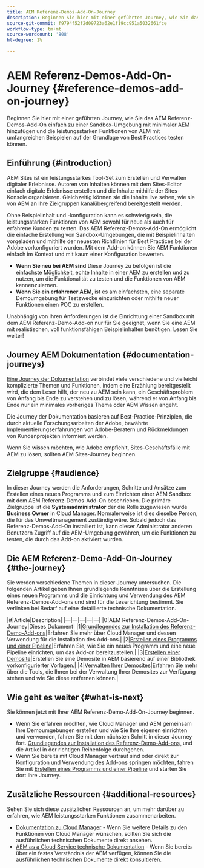 ```yaml
---
title: AEM Referenz-Demos-Add-On-Journey
description: Beginnen Sie hier mit einer geführten Journey, wie Sie das AEM Referenz-Demos-Add-On einfach zu einer Sandbox-Umgebung mit minimaler AEM hinzufügen und die leistungsstarken Funktionen von AEM mit umfangreichen Beispielen auf der Grundlage von Best Practices testen können.
source-git-commit: f9794f52f2d09723a62e1f19cc951a5032661fce
workflow-type: tm+mt
source-wordcount: '808'
ht-degree: 1%

---
```



# AEM Referenz-Demos-Add-On-Journey {#reference-demos-add-on-journey}

Beginnen Sie hier mit einer geführten Journey, wie Sie das AEM Referenz-Demos-Add-On einfach zu einer Sandbox-Umgebung mit minimaler AEM hinzufügen und die leistungsstarken Funktionen von AEM mit umfangreichen Beispielen auf der Grundlage von Best Practices testen können.

## Einführung {#introduction}

AEM Sites ist ein leistungsstarkes Tool-Set zum Erstellen und Verwalten digitaler Erlebnisse. Autoren von Inhalten können mit dem Sites-Editor einfach digitale Erlebnisse erstellen und die Inhalte mithilfe der Sites-Konsole organisieren. Gleichzeitig können sie die Inhalte live sehen, wie sie von AEM an Ihre Zielgruppen kanalübergreifend bereitgestellt werden.

Ohne Beispielinhalt und -konfiguration kann es schwierig sein, die leistungsstarken Funktionen von AEM sowohl für neue als auch für erfahrene Kunden zu testen. Das AEM Referenz-Demos-Add-On ermöglicht die einfache Erstellung von Sandbox-Umgebungen, die mit Beispielinhalten vorgeladen und mithilfe der neuesten Richtlinien für Best Practices bei der Adobe vorkonfiguriert wurden. Mit dem Add-on können Sie AEM Funktionen einfach im Kontext und mit kaum einer Konfiguration bewerten.

* **Wenn Sie neu bei AEM sind** Diese Journey zu befolgen ist die einfachste Möglichkeit, echte Inhalte in einer AEM zu erstellen und zu nutzen, um die Funktionalität zu testen und die Funktionen von AEM kennenzulernen.
* **Wenn Sie ein erfahrener AEM**, ist es am einfachsten, eine separate Demoumgebung für Testzwecke einzurichten oder mithilfe neuer Funktionen einen POC zu erstellen.

Unabhängig von Ihren Anforderungen ist die Einrichtung einer Sandbox mit dem AEM Referenz-Demo-Add-on nur für Sie geeignet, wenn Sie eine AEM mit realistischen, voll funktionsfähigen Beispielinhalten benötigen. Lesen Sie weiter!

## Journey AEM Dokumentation {#documentation-journeys}

[Eine Journey der Dokumentation](/help/journey-documentation/documentation-journeys.md) verbindet viele verschiedene und vielleicht komplizierte Themen und Funktionen, indem eine Erzählung bereitgestellt wird, die dem Leser hilft, der neu zu AEM sein kann, ein Geschäftsproblem von Anfang bis Ende zu verstehen und zu lösen, während er von Anfang bis Ende nur ein minimales vorheriges Thema oder AEM Wissen angeht.

Die Journey der Dokumentation basieren auf Best-Practice-Prinzipien, die durch aktuelle Forschungsarbeiten der Adobe, bewährte Implementierungserfahrungen von Adobe-Beratern und Rückmeldungen von Kundenprojekten informiert werden.

Wenn Sie wissen möchten, wie Adobe empfiehlt, Sites-Geschäftsfälle mit AEM zu lösen, sollten AEM Sites-Journey beginnen.

## Zielgruppe {#audience}

In dieser Journey werden die Anforderungen, Schritte und Ansätze zum Erstellen eines neuen Programms und zum Einrichten einer AEM Sandbox mit dem AEM Referenz-Demos-Add-On beschrieben. Die primäre Zielgruppe ist die **Systemadministrator** der die Rolle zugewiesen wurde **Business Owner** in Cloud Manager. Normalerweise ist dies dieselbe Person, die für das Umweltmanagement zuständig wäre. Sobald jedoch das Referenz-Demos-Add-On installiert ist, kann dieser Administrator anderen Benutzern Zugriff auf die AEM-Umgebung gewähren, um die Funktionen zu testen, die durch das Add-on aktiviert wurden.

## Die AEM Referenz-Demo-Add-On-Journey {#the-journey}

Sie werden verschiedene Themen in dieser Journey untersuchen. Die folgenden Artikel geben Ihnen grundlegende Kenntnisse über die Erstellung eines neuen Programms und die Einrichtung und Verwendung des AEM Referenz-Demos-Add-ons und sind für die Leserichtung bestimmt. Sie verlinken bei Bedarf auf eine detaillierte technische Dokumentation.

|#|Article|Description| |—|—|—|—|—| |0|AEM Referenz-Demos-Add-On-Journey|Dieses Dokument| |1|[Grundlegendes zur Installation des Referenz-Demo-Add-ons](installation.md)|Erfahren Sie mehr über Cloud Manager und dessen Verwendung für die Installation des Add-ons.| |2|[Erstellen eines Programms und einer Pipeline](create-program.md)|Erfahren Sie, wie Sie ein neues Programm und eine neue Pipeline einrichten, um das Add-on bereitzustellen.| |3|[Erstellen einer Demosite](create-site.md)|Erstellen Sie eine Demosite in AEM basierend auf einer Bibliothek vorkonfigurierter Vorlagen.| |4|[Verwalten Ihrer Demosites](manage.md)|Erfahren Sie mehr über die Tools, die Ihnen bei der Verwaltung Ihrer Demosites zur Verfügung stehen und wie Sie diese entfernen können.|

## Wie geht es weiter {#what-is-next}

Sie können jetzt mit Ihrer AEM Referenz-Demo-Add-On-Journey beginnen.

* Wenn Sie erfahren möchten, wie Cloud Manager und AEM gemeinsam Ihre Demoumgebungen erstellen und wie Sie Ihre eigenen einrichten und verwenden, fahren Sie mit dem nächsten Schritt in dieser Journey fort. [Grundlegendes zur Installation des Referenz-Demo-Add-ons,](installation.md) und die Artikel in der richtigen Reihenfolge durchgehen.
* Wenn Sie bereits mit Cloud Manager vertraut sind oder direkt zur Konfiguration und Verwendung des Add-ons springen möchten, fahren Sie mit [Erstellen eines Programms und einer Pipeline](create-program.md) und starten Sie dort Ihre Journey.

## Zusätzliche Ressourcen {#additional-resources}

Sehen Sie sich diese zusätzlichen Ressourcen an, um mehr darüber zu erfahren, wie AEM leistungsstarken Funktionen zusammenarbeiten.

* [Dokumentation zu Cloud Manager](https://experienceleague.adobe.com/docs/experience-manager-cloud-service/onboarding/onboarding-concepts/cloud-manager-introduction.html) - Wenn Sie weitere Details zu den Funktionen von Cloud Manager wünschen, sollten Sie sich die ausführlichen technischen Dokumente direkt ansehen.
* [AEM as a Cloud Service technische Dokumentation](https://experienceleague.adobe.com/docs/experience-manager-cloud-service.html?lang=de) - Wenn Sie bereits über ein festes Verständnis der AEM verfügen, können Sie die ausführlichen technischen Dokumente direkt konsultieren.
